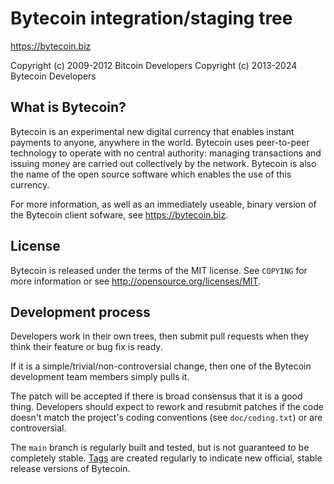 Bytecoin integration/staging tree
================================

https://bytecoin.biz

Copyright (c) 2009-2012 Bitcoin Developers
Copyright (c) 2013-2024 Bytecoin Developers

What is Bytecoin?
----------------

Bytecoin is an experimental new digital currency that enables instant payments to
anyone, anywhere in the world. Bytecoin uses peer-to-peer technology to operate
with no central authority: managing transactions and issuing money are carried
out collectively by the network. Bytecoin is also the name of the open source
software which enables the use of this currency.

For more information, as well as an immediately useable, binary version of
the Bytecoin client sofware, see https://bytecoin.biz.

License
-------

Bytecoin is released under the terms of the MIT license. See `COPYING` for more
information or see http://opensource.org/licenses/MIT.

Development process
-------------------

Developers work in their own trees, then submit pull requests when they think
their feature or bug fix is ready.

If it is a simple/trivial/non-controversial change, then one of the Bytecoin
development team members simply pulls it.

The patch will be accepted if there is broad consensus that it is a good thing.
Developers should expect to rework and resubmit patches if the code doesn't
match the project's coding conventions (see `doc/coding.txt`) or are
controversial.

The `main` branch is regularly built and tested, but is not guaranteed to be
completely stable. [Tags](https://github.com/bytecoin-crypto/bytecoin/tags) are created
regularly to indicate new official, stable release versions of Bytecoin.
